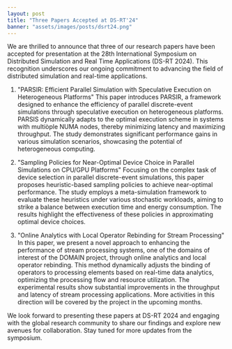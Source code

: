 ```yaml
---
layout: post
title: "Three Papers Accepted at DS-RT'24"
banner: "assets/images/posts/dsrt24.png"
---
```


We are thrilled to announce that three of our research papers have been accepted for presentation at the 28th International Symposium on Distributed Simulation and Real Time Applications (DS-RT 2024). This recognition underscores our ongoing commitment to advancing the field of distributed simulation and real-time applications.

1. "PARSIR: Efficient Parallel Simulation with Speculative Execution on Heterogeneous Platforms"
   This paper introduces PARSIR, a framework designed to enhance the efficiency of parallel discrete-event simulations through speculative execution on heterogeneous platforms. PARSIS dynamically adapts to the optimal execution scheme in systems with multiòple NUMA nodes, thereby minimizing latency and maximizing throughput. The study demonstrates significant performance gains in various simulation scenarios, showcasing the potential of heterogeneous computing.

3. "Sampling Policies for Near-Optimal Device Choice in Parallel Simulations on CPU/GPU Platforms"
   Focusing on the complex task of device selection in parallel discrete-event simulations, this paper proposes heuristic-based sampling policies to achieve near-optimal performance. The study employs a meta-simulation framework to evaluate these heuristics under various stochastic workloads, aiming to strike a balance between execution time and energy consumption. The results highlight the effectiveness of these policies in approximating optimal device choices.

4. "Online Analytics with Local Operator Rebinding for Stream Processing"
   In this paper, we present a novel approach to enhancing the performance of stream processing systems, one of the domains of interest of the DOMAIN project, through online analytics and local operator rebinding. This method dynamically adjusts the binding of operators to processing elements based on real-time data analytics, optimizing the processing flow and resource utilization. The experimental results show substantial improvements in the throughput and latency of stream processing applications. More activities in this direction will be covered by the project in the upcoming months.

We look forward to presenting these papers at DS-RT 2024 and engaging with the global research community to share our findings and explore new avenues for collaboration. Stay tuned for more updates from the symposium.
